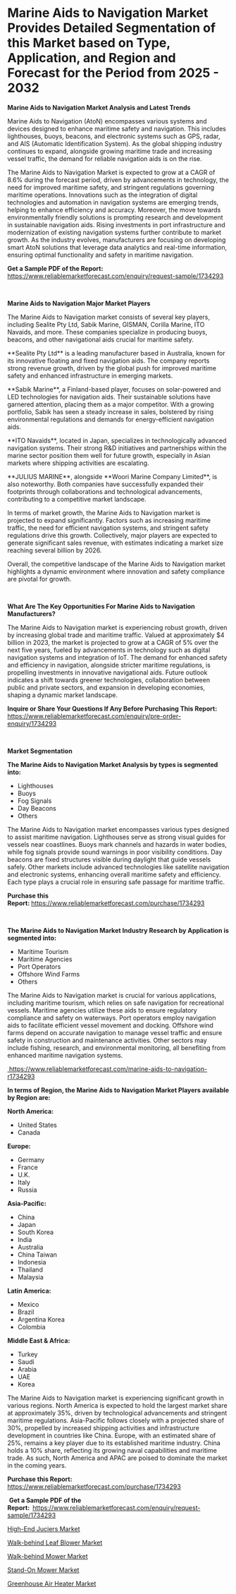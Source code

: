 <p><h1>Marine Aids to Navigation Market Provides Detailed Segmentation of this Market based on Type, Application, and Region and Forecast for the Period from 2025 - 2032</h1></p><p><strong>Marine Aids to Navigation Market Analysis and Latest Trends</strong></p>
<p><p>Marine Aids to Navigation (AtoN) encompasses various systems and devices designed to enhance maritime safety and navigation. This includes lighthouses, buoys, beacons, and electronic systems such as GPS, radar, and AIS (Automatic Identification System). As the global shipping industry continues to expand, alongside growing maritime trade and increasing vessel traffic, the demand for reliable navigation aids is on the rise.</p><p>The Marine Aids to Navigation Market is expected to grow at a CAGR of 8.6% during the forecast period, driven by advancements in technology, the need for improved maritime safety, and stringent regulations governing maritime operations. Innovations such as the integration of digital technologies and automation in navigation systems are emerging trends, helping to enhance efficiency and accuracy. Moreover, the move towards environmentally friendly solutions is prompting research and development in sustainable navigation aids. Rising investments in port infrastructure and modernization of existing navigation systems further contribute to market growth. As the industry evolves, manufacturers are focusing on developing smart AtoN solutions that leverage data analytics and real-time information, ensuring optimal functionality and safety in maritime navigation.</p></p>
<p><strong>Get a Sample PDF of the Report:&nbsp;</strong> <a href="https://www.reliablemarketforecast.com/enquiry/request-sample/1734293?utm_campaign=1108&utm_medium=2&utm_source=Github&utm_content=ia&utm_term=28022025&utm_id=marine-aids-to-navigation">https://www.reliablemarketforecast.com/enquiry/request-sample/1734293</a></p>
<p>&nbsp;</p>
<p><strong>Marine Aids to Navigation Major Market Players</strong></p>
<p><p>The Marine Aids to Navigation market consists of several key players, including Sealite Pty Ltd, Sabik Marine, GISMAN, Corilla Marine, ITO Navaids, and more. These companies specialize in producing buoys, beacons, and other navigational aids crucial for maritime safety.</p><p>**Sealite Pty Ltd** is a leading manufacturer based in Australia, known for its innovative floating and fixed navigation aids. The company reports strong revenue growth, driven by the global push for improved maritime safety and enhanced infrastructure in emerging markets.</p><p>**Sabik Marine**, a Finland-based player, focuses on solar-powered and LED technologies for navigation aids. Their sustainable solutions have garnered attention, placing them as a major competitor. With a growing portfolio, Sabik has seen a steady increase in sales, bolstered by rising environmental regulations and demands for energy-efficient navigation aids.</p><p>**ITO Navaids**, located in Japan, specializes in technologically advanced navigation systems. Their strong R&D initiatives and partnerships within the marine sector position them well for future growth, especially in Asian markets where shipping activities are escalating.</p><p>**JULIUS MARINE**, alongside **Woori Marine Company Limited**, is also noteworthy. Both companies have successfully expanded their footprints through collaborations and technological advancements, contributing to a competitive market landscape.</p><p>In terms of market growth, the Marine Aids to Navigation market is projected to expand significantly. Factors such as increasing maritime traffic, the need for efficient navigation systems, and stringent safety regulations drive this growth. Collectively, major players are expected to generate significant sales revenue, with estimates indicating a market size reaching several billion by 2026.</p><p>Overall, the competitive landscape of the Marine Aids to Navigation market highlights a dynamic environment where innovation and safety compliance are pivotal for growth.</p></p>
<p>&nbsp;</p>
<p><strong>What Are The Key Opportunities For Marine Aids to Navigation Manufacturers?</strong></p>
<p><p>The Marine Aids to Navigation market is experiencing robust growth, driven by increasing global trade and maritime traffic. Valued at approximately $4 billion in 2023, the market is projected to grow at a CAGR of 5% over the next five years, fueled by advancements in technology such as digital navigation systems and integration of IoT. The demand for enhanced safety and efficiency in navigation, alongside stricter maritime regulations, is propelling investments in innovative navigational aids. Future outlook indicates a shift towards greener technologies, collaboration between public and private sectors, and expansion in developing economies, shaping a dynamic market landscape.</p></p>
<p><strong>Inquire or Share Your Questions If Any Before Purchasing This Report:</strong> <a href="https://www.reliablemarketforecast.com/enquiry/pre-order-enquiry/1734293?utm_campaign=1108&utm_medium=2&utm_source=Github&utm_content=ia&utm_term=28022025&utm_id=marine-aids-to-navigation">https://www.reliablemarketforecast.com/enquiry/pre-order-enquiry/1734293</a></p>
<p>&nbsp;</p>
<p><strong>Market Segmentation</strong></p>
<p><strong>The Marine Aids to Navigation Market Analysis by types is segmented into:</strong></p>
<p><ul><li>Lighthouses</li><li>Buoys</li><li>Fog Signals</li><li>Day Beacons</li><li>Others</li></ul></p>
<p><p>The Marine Aids to Navigation market encompasses various types designed to assist maritime navigation. Lighthouses serve as strong visual guides for vessels near coastlines. Buoys mark channels and hazards in water bodies, while fog signals provide sound warnings in poor visibility conditions. Day beacons are fixed structures visible during daylight that guide vessels safely. Other markets include advanced technologies like satellite navigation and electronic systems, enhancing overall maritime safety and efficiency. Each type plays a crucial role in ensuring safe passage for maritime traffic.</p></p>
<p><strong>Purchase this Report:&nbsp;</strong><a href="https://www.reliablemarketforecast.com/purchase/1734293?utm_campaign=1108&utm_medium=2&utm_source=Github&utm_content=ia&utm_term=28022025&utm_id=marine-aids-to-navigation">https://www.reliablemarketforecast.com/purchase/1734293</a></p>
<p>&nbsp;</p>
<p><strong>The Marine Aids to Navigation Market Industry Research by Application is segmented into:</strong></p>
<p><ul><li>Maritime Tourism</li><li>Maritime Agencies</li><li>Port Operators</li><li>Offshore Wind Farms</li><li>Others</li></ul></p>
<p><p>The Marine Aids to Navigation market is crucial for various applications, including maritime tourism, which relies on safe navigation for recreational vessels. Maritime agencies utilize these aids to ensure regulatory compliance and safety on waterways. Port operators employ navigation aids to facilitate efficient vessel movement and docking. Offshore wind farms depend on accurate navigation to manage vessel traffic and ensure safety in construction and maintenance activities. Other sectors may include fishing, research, and environmental monitoring, all benefiting from enhanced maritime navigation systems.</p></p>
<p><a href="https://www.reliablemarketforecast.com/marine-aids-to-navigation-r1734293?utm_campaign=1108&utm_medium=2&utm_source=Github&utm_content=ia&utm_term=28022025&utm_id=marine-aids-to-navigation">&nbsp;https://www.reliablemarketforecast.com/marine-aids-to-navigation-r1734293</a></p>
<p><strong>In terms of Region, the Marine Aids to Navigation Market Players available by Region are:</strong></p>
<p>
    <p> <strong> North America: </strong>
        <ul>
            <li>United States</li>
            <li>Canada</li>
        </ul>
        </p> 
    <p> <strong> Europe: </strong>
        <ul>
            <li>Germany</li>
            <li>France</li>
            <li>U.K.</li>
            <li>Italy</li>
            <li>Russia</li>
        </ul>
        </p> 
    <p> <strong> Asia-Pacific: </strong>
        <ul>
            <li>China</li>
            <li>Japan</li>
            <li>South Korea</li>
            <li>India</li>
            <li>Australia</li>
            <li>China Taiwan</li>
            <li>Indonesia</li>
            <li>Thailand</li>
            <li>Malaysia</li>
        </ul>
        </p> 
    <p> <strong> Latin America: </strong>
        <ul>
            <li>Mexico</li>
            <li>Brazil</li>
            <li>Argentina Korea</li>
            <li>Colombia</li>
        </ul>
        </p> 
    <p> <strong> Middle East & Africa: </strong>
        <ul>
            <li>Turkey</li>
            <li>Saudi</li>
            <li>Arabia</li>
            <li>UAE</li>
            <li>Korea</li>
        </ul>
    </p>
    </p>
<p><p>The Marine Aids to Navigation market is experiencing significant growth in various regions. North America is expected to hold the largest market share at approximately 35%, driven by technological advancements and stringent maritime regulations. Asia-Pacific follows closely with a projected share of 30%, propelled by increased shipping activities and infrastructure development in countries like China. Europe, with an estimated share of 25%, remains a key player due to its established maritime industry. China holds a 10% share, reflecting its growing naval capabilities and maritime trade. As such, North America and APAC are poised to dominate the market in the coming years.</p></p>
<p><strong>Purchase this Report: </strong><a href="https://www.reliablemarketforecast.com/purchase/1734293?utm_campaign=1108&utm_medium=2&utm_source=Github&utm_content=ia&utm_term=28022025&utm_id=marine-aids-to-navigation">https://www.reliablemarketforecast.com/purchase/1734293</a></p>
<p>&nbsp;<strong>Get a Sample PDF of the Report:&nbsp;&nbsp;</strong><a href="https://www.reliablemarketforecast.com/enquiry/request-sample/1734293?utm_campaign=1108&utm_medium=2&utm_source=Github&utm_content=ia&utm_term=28022025&utm_id=marine-aids-to-navigation">https://www.reliablemarketforecast.com/enquiry/request-sample/1734293</a></p>
<p><strong></strong></p>
<p><p><a href="https://github.com/vjorelaclliv/Market-Research-Report-List-1/blob/main/high-end-juciers-market.md?utm_campaign=1108&utm_medium=2&utm_source=Github&utm_content=ia&utm_term=28022025&utm_id=marine-aids-to-navigation">High-End Juciers Market</a></p><p><a href="https://github.com/xtysizov/Market-Research-Report-List-1/blob/main/walk-behind-leaf-blower-market.md?utm_campaign=1108&utm_medium=2&utm_source=Github&utm_content=ia&utm_term=28022025&utm_id=marine-aids-to-navigation">Walk-behind Leaf Blower Market</a></p><p><a href="https://github.com/djembashote/Market-Research-Report-List-1/blob/main/walk-behind-mower-market.md?utm_campaign=1108&utm_medium=2&utm_source=Github&utm_content=ia&utm_term=28022025&utm_id=marine-aids-to-navigation">Walk-behind Mower Market</a></p><p><a href="https://github.com/xalatieusope/Market-Research-Report-List-1/blob/main/stand-on-mower-market.md?utm_campaign=1108&utm_medium=2&utm_source=Github&utm_content=ia&utm_term=28022025&utm_id=marine-aids-to-navigation">Stand-On Mower Market</a></p><p><a href="https://github.com/aiexisaliwan/Market-Research-Report-List-1/blob/main/greenhouse-air-heater-market.md?utm_campaign=1108&utm_medium=2&utm_source=Github&utm_content=ia&utm_term=28022025&utm_id=marine-aids-to-navigation">Greenhouse Air Heater Market</a></p></p>